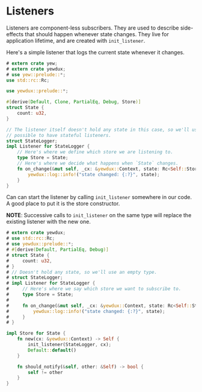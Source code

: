 # Listeners

Listeners are component-less subscribers. They are used to describe side-effects that should happen
whenever state changes. They live for application lifetime, and are created with `init_listener`.

Here's a simple listener that logs the current state whenever it changes.
```rust
# extern crate yew;
# extern crate yewdux;
# use yew::prelude::*;
use std::rc::Rc;

use yewdux::prelude::*;

#[derive(Default, Clone, PartialEq, Debug, Store)]
struct State {
    count: u32,
}

// The listener itself doesn't hold any state in this case, so we'll use an empty type. It's also
// possible to have stateful listeners.
struct StateLogger;
impl Listener for StateLogger {
    // Here's where we define which store we are listening to.
    type Store = State;
    // Here's where we decide what happens when `State` changes.
    fn on_change(&mut self, _cx: &yewdux::Context, state: Rc<Self::Store>) {
        yewdux::log::info!("state changed: {:?}", state);
    }
}
```

Can can start the listener by calling `init_listener` somewhere in our code. A good place to put it is
the store constructor.

**NOTE**: Successive calls to `init_listener` on the same type will replace the existing listener
with the new one.

```rust
# extern crate yewdux;
# use std::rc::Rc;
# use yewdux::prelude::*;
# #[derive(Default, PartialEq, Debug)]
# struct State {
#     count: u32,
# }
# // Doesn't hold any state, so we'll use an empty type.
# struct StateLogger;
# impl Listener for StateLogger {
#     // Here's where we say which store we want to subscribe to.
#     type Store = State;
#
#     fn on_change(&mut self, _cx: &yewdux::Context, state: Rc<Self::Store>) {
#         yewdux::log::info!("state changed: {:?}", state);
#     }
# }

impl Store for State {
    fn new(cx: &yewdux::Context) -> Self {
        init_listener(StateLogger, cx);
        Default::default()
    }

    fn should_notify(&self, other: &Self) -> bool {
        self != other
    }
}
```

